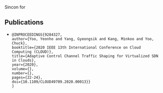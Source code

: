 Sincon for 

Publications
-------------
- <pre><code>@INPROCEEDINGS{9284327,
  author={Yoo, Yeonho and Yang, Gyeongsik and Kang, Minkoo and Yoo, Chuck},
  booktitle={2020 IEEE 13th International Conference on Cloud Computing (CLOUD)}, 
  title={Adaptive Control Channel Traffic Shaping for Virtualized SDN in Clouds}, 
  year={2020},
  volume={},
  number={},
  pages={22-24},
  doi={10.1109/CLOUD49709.2020.00013}}
  }</code></pre>
